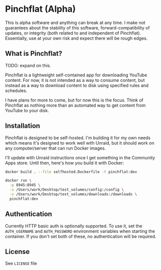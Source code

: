 # Pinchflat (Alpha)

This is alpha software and anything can break at any time. I make not guarantees about the stability of this software, forward-compatibility of updates, or integrity (both related to and independent of Pinchflat). Essentially, use at your own risk and expect there will be rough edges.

## What is Pinchflat?

TODO: expand on this.

Pinchflat is a lightweight self-contained app for downloading YouTube content. For now, it is not intended as a way to consume content, but instead as a way to download content to disk using specified rules and schedules.

I have plans for more to come, but for now this is the focus. Think of Pinchflat as nothing more than an automated way to get content from YouTube to your disk.

## Installation

Pinchflat is designed to be self-hosted. I'm building it for my own needs which means it's designed to work well with Unraid, but it should work on any computer/server that can run Docker images.

I'll update with Unraid instructions once I get something in the Community Apps store. Until then, here's how you build it with Docker:

```bash
docker build . --file selfhosted.Dockerfile -t pinchflat:dev

docker run \
  -p 8945:8945 \
  -v /Users/work/Desktop/test_volumes/config:/config \
  -v /Users/work/Desktop/test_volumes/downloads:/downloads \
  pinchflat:dev
```

## Authentication

Currently HTTP basic auth is optionally supported. To use it, set the `AUTH_USERNAME` and `AUTH_PASSWORD` environment variables when starting the container. If you don't set both of these, no authentication will be required.

## License

See `LICENSE` file

```

```
